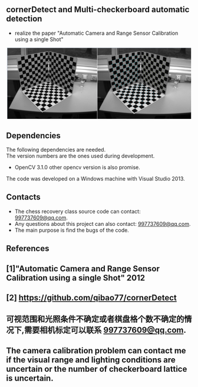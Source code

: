 ## cornerDetect and Multi-checkerboard automatic detection 
- realize the paper "Automatic Camera and Range Sensor Calibration using a single Shot"

<p align="center">
<img src="result02.png" width="500"> 
</p>

## Dependencies
The following dependencies are needed.  
The version numbers are the ones used during development.  
- OpenCV 3.1.0 other opencv version is also promise.

The code was developed on a Windows machine with Visual Studio 2013. 
 
## Contacts
- The chess recovery class source code can contact: 997737609@qq.com.
- Any questions about this project can also contact: 997737609@qq.com.
- The main purpose is find the bugs of the code.

## References
## [1]"Automatic Camera and Range Sensor Calibration using a single Shot" 2012

## [2] https://github.com/qibao77/cornerDetect


## 可视范围和光照条件不确定或者棋盘格个数不确定的情况下,需要相机标定可以联系 997737609@qq.com.
## The camera calibration problem can contact me if the visual range and lighting conditions are uncertain or the number of checkerboard lattice is uncertain.
